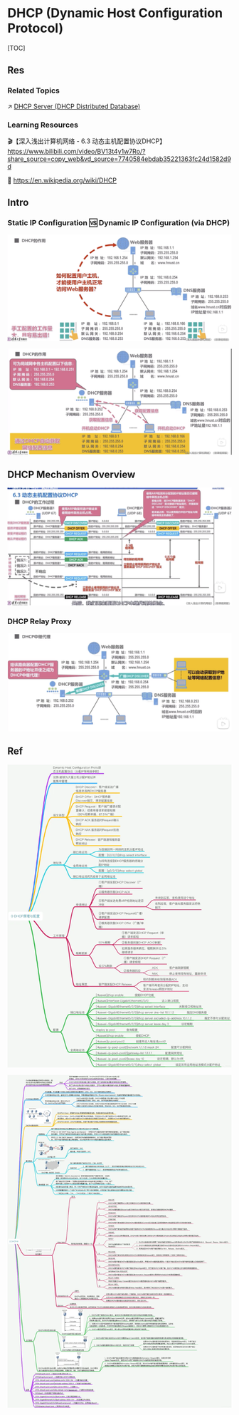# DHCP (Dynamic Host Configuration Protocol)

[TOC]



## Res
### Related Topics
↗ [DHCP Server (DHCP Distributed Database)](../../../../../🍕%20Database%20System/Directory%20Services/DHCP%20Server%20(DHCP%20Distributed%20Database)/DHCP%20Server%20(DHCP%20Distributed%20Database).md)


### Learning Resources
🎬【深入浅出计算机网络 - 6.3 动态主机配置协议DHCP】 https://www.bilibili.com/video/BV13t4y1w7Ro/?share_source=copy_web&vd_source=7740584ebdab35221363fc24d1582d9d

📄 https://en.wikipedia.org/wiki/DHCP



## Intro
### Static IP Configuration 🆚 Dynamic IP Configuration (via DHCP)
![](../../../../../../../Assets/Pics/Screenshot%202023-06-17%20at%2010.07.47%20AM.png)

![](../../../../../../../Assets/Pics/Screenshot%202023-06-17%20at%2010.08.53%20AM.png)



## DHCP Mechanism Overview
![](../../../../../../../Assets/Pics/Screenshot%202023-04-01%20at%205.31.41%20PM.png)


### DHCP Relay Proxy
![](../../../../../../../Assets/Pics/Screenshot%202023-04-01%20at%205.32.18%20PM.png)



## Ref
[👍 全网最全网络基础思维导图（38张) | SDNLAB]: https://mp.weixin.qq.com/s/jlstOkjnJtrLKOGtWedebA

![](../../../../../../../Assets/Pics/Pasted%20image%2020240510151144.png)

![](../../../../../../../Assets/Pics/Pasted%20image%2020240510151013.png)

